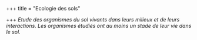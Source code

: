 +++
title = "Ecologie des sols"

+++
_Etude des organismes du sol vivants dans leurs milieux et de leurs interactions. Les organismes étudiés ont au moins un stade de leur vie dans le sol._